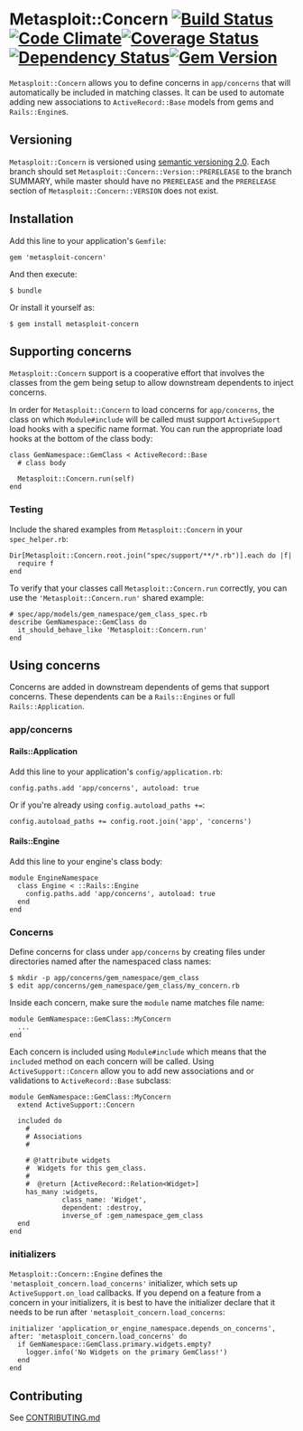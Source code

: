 # Metasploit::Concern [![Build Status](https://travis-ci.org/rapid7/metasploit-concern.png)](https://travis-ci.org/rapid7/metasploit-concern)[![Code Climate](https://codeclimate.com/github/rapid7/metasploit-concern.png)](https://codeclimate.com/github/rapid7/metasploit-concern)[![Coverage Status](https://coveralls.io/repos/rapid7/metasploit-concern/badge.png)](https://coveralls.io/r/rapid7/metasploit-concern)[![Dependency Status](https://gemnasium.com/rapid7/metasploit-concern.png)](https://gemnasium.com/rapid7/metasploit-concern)[![Gem Version](https://badge.fury.io/rb/metasploit-concern.png)](http://badge.fury.io/rb/metasploit-concern)

`Metasploit::Concern` allows you to define concerns in `app/concerns` that will automatically be included in matching classes.  It can be used to automate adding new associations to `ActiveRecord::Base` models from gems and `Rails::Engine`s.

## Versioning

`Metasploit::Concern` is versioned using [semantic versioning 2.0](http://semver.org/spec/v2.0.0.html).  Each branch should set `Metasploit::Concern::Version::PRERELEASE` to the branch SUMMARY, while master should have no `PRERELEASE` and the `PRERELEASE` section of `Metasploit::Concern::VERSION` does not exist.

## Installation

Add this line to your application's `Gemfile`:

    gem 'metasploit-concern'

And then execute:

    $ bundle

Or install it yourself as:

    $ gem install metasploit-concern

## Supporting concerns

`Metasploit::Concern` support is a cooperative effort that involves the classes from the gem being setup to allow downstream dependents to inject concerns.

In order for `Metasploit::Concern` to load concerns for `app/concerns`, the class on which `Module#include` will be called must support `ActiveSupport` load hooks with a specific name format.  You can run the appropriate load hooks at the bottom of the class body:

    class GemNamespace::GemClass < ActiveRecord::Base
      # class body

      Metasploit::Concern.run(self)
    end

### Testing

Include the shared examples from `Metasploit::Concern` in your `spec_helper.rb`:


    Dir[Metasploit::Concern.root.join("spec/support/**/*.rb")].each do |f|
      require f
    end


To verify that your classes call `Metasploit::Concern.run` correctly, you can use the `'Metasploit::Concern.run'` shared example:

    # spec/app/models/gem_namespace/gem_class_spec.rb
    describe GemNamespace::GemClass do
      it_should_behave_like 'Metasploit::Concern.run'
    end

## Using concerns

Concerns are added in downstream dependents of gems that support concerns.  These dependents can be a `Rails::Engines` or full `Rails::Application`.

### app/concerns

#### Rails::Application

Add this line to your application's `config/application.rb`:

    config.paths.add 'app/concerns', autoload: true

Or if you're already using `config.autoload_paths +=`:

    config.autoload_paths += config.root.join('app', 'concerns')

#### Rails::Engine

Add this line to your engine's class body:

    module EngineNamespace
      class Engine < ::Rails::Engine
        config.paths.add 'app/concerns', autoload: true
      end
    end

### Concerns

Define concerns for class under `app/concerns` by creating files under directories named after the namespaced class names:

    $ mkdir -p app/concerns/gem_namespace/gem_class
    $ edit app/concerns/gem_namespace/gem_class/my_concern.rb

Inside each concern, make sure the `module` name matches file name:

    module GemNamespace::GemClass::MyConcern
      ...
    end

Each concern is included using `Module#include` which means that the `included` method on each concern will be called.  Using `ActiveSupport::Concern` allow you to add new associations and or validations to `ActiveRecord::Base` subclass:

    module GemNamespace::GemClass::MyConcern
      extend ActiveSupport::Concern

      included do
        #
        # Associations
        #

        # @!attribute widgets
        #  Widgets for this gem_class.
        #
        #  @return [ActiveRecord::Relation<Widget>]
        has_many :widgets,
                 class_name: 'Widget',
                 dependent: :destroy,
                 inverse_of :gem_namespace_gem_class
      end
    end
    
### initializers

`Metasploit::Concern::Engine` defines the `'metasploit_concern.load_concerns'` initializer, which sets up `ActiveSupport.on_load` callbacks.  If you depend on a feature from a concern in your initializers, it is best to have the initializer declare that it needs to be run after `'metasploit_concern.load_concerns`:

    initializer 'application_or_engine_namespace.depends_on_concerns', after: 'metasploit_concern.load_concerns' do
      if GemNamespace::GemClass.primary.widgets.empty?
        logger.info('No Widgets on the primary GemClass!')
      end
    end

## Contributing

See [CONTRIBUTING.md](CONTRIBUTING.md)
